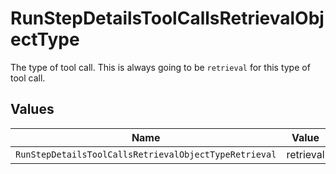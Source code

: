 # RunStepDetailsToolCallsRetrievalObjectType

The type of tool call. This is always going to be `retrieval` for this type of tool call.


## Values

| Name                                                  | Value                                                 |
| ----------------------------------------------------- | ----------------------------------------------------- |
| `RunStepDetailsToolCallsRetrievalObjectTypeRetrieval` | retrieval                                             |
